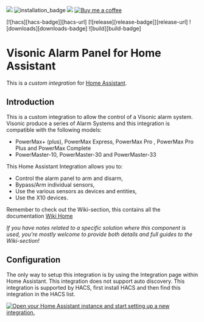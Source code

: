 [![](https://img.shields.io/github/release/davesmeghead/visonic/all.svg?style=for-the-badge)](https://github.com/davesmeghead/visonic/releases) 
![installation_badge](https://img.shields.io/badge/dynamic/json?color=41BDF5&logo=home-assistant&label=integration%20usage&suffix=%20installs&cacheSeconds=15600&url=https://analytics.home-assistant.io/custom_integrations.json&query=$.visonic.total)
[![](https://img.shields.io/badge/MAINTAINER-%40Davesmeghead-green?style=for-the-badge)](https://github.com/Davesmeghead)
[![Buy me a coffee][buymeacoffee-shield]][buymeacoffee]

[buymeacoffee]: https://www.buymeacoffee.com/davesmeghead
[buymeacoffee-shield]: https://www.buymeacoffee.com/assets/img/custom_images/orange_img.png

[![hacs][hacs-badge]][hacs-url]
[![release][release-badge]][release-url]
![downloads][downloads-badge]
![build][build-badge]

# Visonic Alarm Panel for Home Assistant

This is a *custom integration* for [Home Assistant](https://www.home-assistant.io/).

## Introduction
This is a custom integration to allow the control of a Visonic alarm system. Visonic produce a series of Alarm Systems and this integration is compatible with the following models:
- PowerMax+ (plus), PowerMax Express, PowerMax Pro , PowerMax Pro Plus and PowerMax Complete
- PowerMaster-10, PowerMaster-30 and PowerMaster-33

This Home Assistant Integration allows you to:
- Control the alarm panel to arm and disarm,
- Bypass/Arm individual sensors,
- Use the various sensors as devices and entities,
- Use the X10 devices.

Remember to check out the Wiki-section, this contains all the documentation [Wiki Home](https://github.com/davesmeghead/visonic/wiki)

_If you have notes related to a specific solution where this component is used, you're mostly welcome to provide both details and full guides to the Wiki-section!_

## Configuration
The only way to setup this integration is by using the Integration page within Home Assistant. This integration does not support auto discovery.
This integration is supported by HACS, first install HACS and then find this integration in the HACS list.

[![Open your Home Assistant instance and start setting up a new integration.](https://my.home-assistant.io/badges/config_flow_start.svg)](https://my.home-assistant.io/redirect/config_flow_start/?domain=visonic)
